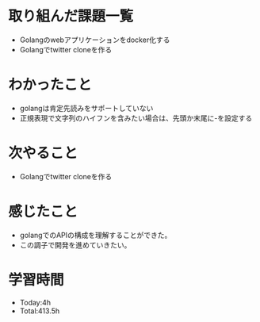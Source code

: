 # 取り組んだ課題一覧
- Golangのwebアプリケーションをdocker化する
- Golangでtwitter cloneを作る
  
# わかったこと
- golangは肯定先読みをサポートしていない
- 正規表現で文字列のハイフンを含みたい場合は、先頭か末尾に-を設定する

# 次やること
- Golangでtwitter cloneを作る

# 感じたこと
- golangでのAPIの構成を理解することができた。
- この調子で開発を進めていきたい。

# 学習時間
- Today:4h
- Total:413.5h
